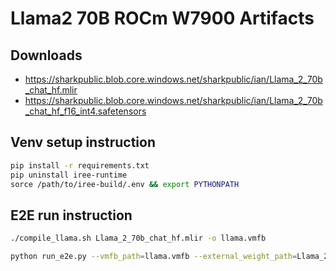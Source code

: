 # Llama2 70B ROCm W7900 Artifacts

## Downloads

* https://sharkpublic.blob.core.windows.net/sharkpublic/ian/Llama_2_70b_chat_hf.mlir
* https://sharkpublic.blob.core.windows.net/sharkpublic/ian/Llama_2_70b_chat_hf_f16_int4.safetensors

## Venv setup instruction

```sh
pip install -r requirements.txt
pip uninstall iree-runtime
sorce /path/to/iree-build/.env && export PYTHONPATH
```

## E2E run instruction

```sh
./compile_llama.sh Llama_2_70b_chat_hf.mlir -o llama.vmfb

python run_e2e.py --vmfb_path=llama.vmfb --external_weight_path=Llama_2_70b_chat_hf_f16_int4.safetensors --device=rocm
```
